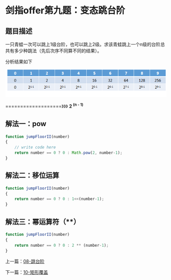 

# 剑指offer第九题：变态跳台阶



## 题目描述

一只青蛙一次可以跳上1级台阶，也可以跳上2级。求该青蛙跳上一个n级的台阶总共有多少种跳法（先后次序不同算不同的结果）。



分析结果如下

![img](images/20190825203443590.png)

===================》》》   **2 <sup>(n - 1)</sup>**



## 解法一：pow

```javascript
function jumpFloorII(number)
{
    // write code here
    return number == 0 ? 0 : Math.pow(2, number-1);
}
```



## 解法二：移位运算

```javascript
function jumpFloorII(number)
{
    return number == 0 ? 0 : 1<<(number-1);
}
```



## 解法三：幂运算符（**）

```javascript
function jumpFloorII(number)
{
    return number == 0 ? 0 : 2 ** (number-1);
}
```

上一篇：[08-跳台阶](../08-跳台阶/)

下一篇：[10-矩形覆盖](../10-矩形覆盖/)